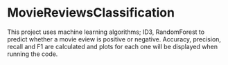 # MovieReviewsClassification
This project uses machine learning algorithms; ID3, RandomForest to predict whether a movie eview is positive or negative. Accuracy, precision, recall and F1 are calculated and plots for each one will be displayed when 
running the code.
